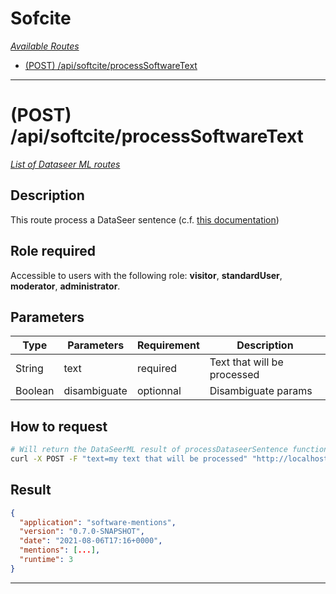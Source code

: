 # Sofcite

*[Available Routes](../API.md#available-routes)*

  - [(POST) /api/softcite/processSoftwareText](#post-apisoftciteprocesssoftwaretext)

---

# (POST) /api/softcite/processSoftwareText

*[List of Dataseer ML routes](#dataseer-ml)*

## Description

This route process a DataSeer sentence (c.f. [this documentation](https://github.com/ourresearch/software-mentions#web-api))

## Role required

Accessible to users with the following role: **visitor**, **standardUser**, **moderator**, **administrator**.

## Parameters

<table>
  <thead>
    <tr>
      <th>Type</th>
      <th>Parameters</th>
      <th>Requirement</th>
      <th>Description</th>
    </tr>
  </thead>
  <tbody>
    <tr>
      <td>String</td>
      <td>text</td>
      <td>required</td>
      <td>Text that will be processed</td>
    </tr>
    <tr>
      <td>Boolean</td>
      <td>disambiguate</td>
      <td>optionnal</td>
      <td>Disambiguate params</td>
    </tr>
  </tbody>
</table>

## How to request

```bash
# Will return the DataSeerML result of processDataseerSentence functionnality (JSON formated)
curl -X POST -F "text=my text that will be processed" "http://localhost:3000/api/softcite/processSoftwareText"
```

## Result

```json
{
  "application": "software-mentions",
  "version": "0.7.0-SNAPSHOT",
  "date": "2021-08-06T17:16+0000",
  "mentions": [...],
  "runtime": 3
}
```

---